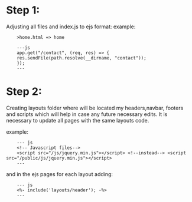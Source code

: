 # Step 1:

Adjusting all files and index.js to ejs format:
    example:
        
        >home.html => home
             
        ---js
        app.get("/contact", (req, res) => {
        res.sendFile(path.resolve(__dirname, "contact"));
        });
        ---
    
# Step 2:

Creating layouts folder where will be located my headers,navbar, footers and scripts which will help in case any future necessary edits.
It is necessary to update all pages with the same layouts code.

example:

        --- js
        <!-- Javascript files-->
        <script src="/js/jquery.min.js"></script> <!--instead--> <script src="/public/js/jquery.min.js"></script>
        --- 

and in the ejs pages for each layout adding:

        --- js
        <%- include('layouts/header'); -%>
        ---